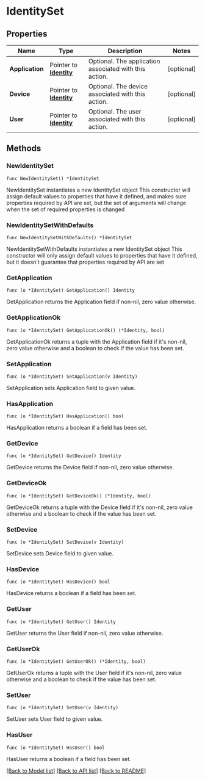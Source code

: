 # IdentitySet

## Properties

Name | Type | Description | Notes
------------ | ------------- | ------------- | -------------
**Application** | Pointer to [**Identity**](identity.md) | Optional. The application associated with this action. | [optional] 
**Device** | Pointer to [**Identity**](identity.md) | Optional. The device associated with this action. | [optional] 
**User** | Pointer to [**Identity**](identity.md) | Optional. The user associated with this action. | [optional] 

## Methods

### NewIdentitySet

`func NewIdentitySet() *IdentitySet`

NewIdentitySet instantiates a new IdentitySet object
This constructor will assign default values to properties that have it defined,
and makes sure properties required by API are set, but the set of arguments
will change when the set of required properties is changed

### NewIdentitySetWithDefaults

`func NewIdentitySetWithDefaults() *IdentitySet`

NewIdentitySetWithDefaults instantiates a new IdentitySet object
This constructor will only assign default values to properties that have it defined,
but it doesn't guarantee that properties required by API are set

### GetApplication

`func (o *IdentitySet) GetApplication() Identity`

GetApplication returns the Application field if non-nil, zero value otherwise.

### GetApplicationOk

`func (o *IdentitySet) GetApplicationOk() (*Identity, bool)`

GetApplicationOk returns a tuple with the Application field if it's non-nil, zero value otherwise
and a boolean to check if the value has been set.

### SetApplication

`func (o *IdentitySet) SetApplication(v Identity)`

SetApplication sets Application field to given value.

### HasApplication

`func (o *IdentitySet) HasApplication() bool`

HasApplication returns a boolean if a field has been set.

### GetDevice

`func (o *IdentitySet) GetDevice() Identity`

GetDevice returns the Device field if non-nil, zero value otherwise.

### GetDeviceOk

`func (o *IdentitySet) GetDeviceOk() (*Identity, bool)`

GetDeviceOk returns a tuple with the Device field if it's non-nil, zero value otherwise
and a boolean to check if the value has been set.

### SetDevice

`func (o *IdentitySet) SetDevice(v Identity)`

SetDevice sets Device field to given value.

### HasDevice

`func (o *IdentitySet) HasDevice() bool`

HasDevice returns a boolean if a field has been set.

### GetUser

`func (o *IdentitySet) GetUser() Identity`

GetUser returns the User field if non-nil, zero value otherwise.

### GetUserOk

`func (o *IdentitySet) GetUserOk() (*Identity, bool)`

GetUserOk returns a tuple with the User field if it's non-nil, zero value otherwise
and a boolean to check if the value has been set.

### SetUser

`func (o *IdentitySet) SetUser(v Identity)`

SetUser sets User field to given value.

### HasUser

`func (o *IdentitySet) HasUser() bool`

HasUser returns a boolean if a field has been set.


[[Back to Model list]](../README.md#documentation-for-models) [[Back to API list]](../README.md#documentation-for-api-endpoints) [[Back to README]](../README.md)



